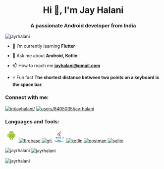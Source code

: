 <h1 align="center">Hi 👋, I'm Jay Halani</h1>
<h3 align="center">A passionate Android developer from India</h3>

<p align="left"> <img src="https://komarev.com/ghpvc/?username=jayrhalani&label=Profile%20views&color=0e75b6&style=flat" alt="jayrhalani" /> </p>

- 🌱 I’m currently learning **Flutter**

- 💬 Ask me about **Android, Kotlin**

- 📫 How to reach me **jayhalani@gmail.com**

- ⚡ Fun fact **The shortest distance between two points on a keyboard is the space bar.**

<h3 align="left">Connect with me:</h3>
<p align="left">
<a href="https://linkedin.com/in/in/jayhalani/" target="blank"><img align="center" src="https://raw.githubusercontent.com/rahuldkjain/github-profile-readme-generator/master/src/images/icons/Social/linked-in-alt.svg" alt="in/jayhalani/" height="30" width="40" /></a>
<a href="https://stackoverflow.com/users/users/8405035/jay-halani" target="blank"><img align="center" src="https://raw.githubusercontent.com/rahuldkjain/github-profile-readme-generator/master/src/images/icons/Social/stack-overflow.svg" alt="users/8405035/jay-halani" height="30" width="40" /></a>
</p>

<h3 align="left">Languages and Tools:</h3>
<p align="left"> <a href="https://developer.android.com" target="_blank" rel="noreferrer"> <img src="https://raw.githubusercontent.com/devicons/devicon/master/icons/android/android-original-wordmark.svg" alt="android" width="40" height="40"/> </a> <a href="https://firebase.google.com/" target="_blank" rel="noreferrer"> <img src="https://www.vectorlogo.zone/logos/firebase/firebase-icon.svg" alt="firebase" width="40" height="40"/> </a> <a href="https://git-scm.com/" target="_blank" rel="noreferrer"> <img src="https://www.vectorlogo.zone/logos/git-scm/git-scm-icon.svg" alt="git" width="40" height="40"/> </a> <a href="https://www.java.com" target="_blank" rel="noreferrer"> <img src="https://raw.githubusercontent.com/devicons/devicon/master/icons/java/java-original.svg" alt="java" width="40" height="40"/> </a> <a href="https://kotlinlang.org" target="_blank" rel="noreferrer"> <img src="https://www.vectorlogo.zone/logos/kotlinlang/kotlinlang-icon.svg" alt="kotlin" width="40" height="40"/> </a> <a href="https://postman.com" target="_blank" rel="noreferrer"> <img src="https://www.vectorlogo.zone/logos/getpostman/getpostman-icon.svg" alt="postman" width="40" height="40"/> </a> <a href="https://www.sqlite.org/" target="_blank" rel="noreferrer"> <img src="https://www.vectorlogo.zone/logos/sqlite/sqlite-icon.svg" alt="sqlite" width="40" height="40"/> </a> </p>

<p><img align="left" src="https://github-readme-stats.vercel.app/api/top-langs?username=jayrhalani&show_icons=true&locale=en&layout=compact" alt="jayrhalani" /></p>

<p>&nbsp;<img align="center" src="https://github-readme-stats.vercel.app/api?username=jayrhalani&show_icons=true&locale=en" alt="jayrhalani" /></p>

<p><img align="center" src="https://github-readme-streak-stats.herokuapp.com/?user=jayrhalani&" alt="jayrhalani" /></p>
